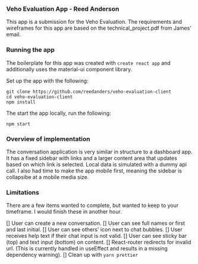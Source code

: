 ### Veho Evaluation App - Reed Anderson

This app is a submission for the Veho Evaluation. The requirements and wireframes for this app are based on the technical_project.pdf from James' email.

### Running the app

The boilerplate for this app was created with `create react app` and additionally uses the material-ui component library. 

Set up the app with the following:

```
git clone https://github.com/reedanders/veho-evaluation-client
cd veho-evaluation-client
npm install
```

The start the app locally, run the following:

```
npm start
```

### Overview of implementation

The conversation application is very similar in structure to a dashboard app. It has a fixed sidebar with links and a larger content area that updates based on which link is selected. Local data is simulated with a dummy api call. I also had time to make the app mobile first, meaning the sidebar is collapsibe at a mobile media size. 

### Limitations

There are a few items wanted to complete, but wanted to keep to your timeframe. I would finish these in another hour.

[] User can create a new conversation.
[] User can see full names or first and last initial.
[] User can see others' icon next to chat bubbles.
[] User receives help text if their chat input is not valid.
[] User can see sticky bar (top) and text input (bottom) on content.
[] React-router redirects for invalid url. (This is currently handled in useEffect and results in a missing dependency warning).
[] Clean up with `yarn prettier`
